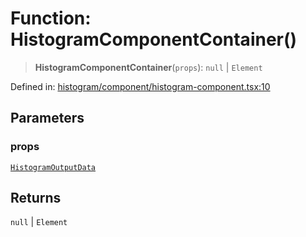 # Function: HistogramComponentContainer()

> **HistogramComponentContainer**(`props`): `null` \| `Element`

Defined in: [histogram/component/histogram-component.tsx:10](https://github.com/GeoDaCenter/openassistant/blob/36f516b8229288259590b2d9dab3b10cbfc3cbfd/packages/echarts/src/histogram/component/histogram-component.tsx#L10)

## Parameters

### props

[`HistogramOutputData`](../type-aliases/HistogramOutputData.md)

## Returns

`null` \| `Element`

